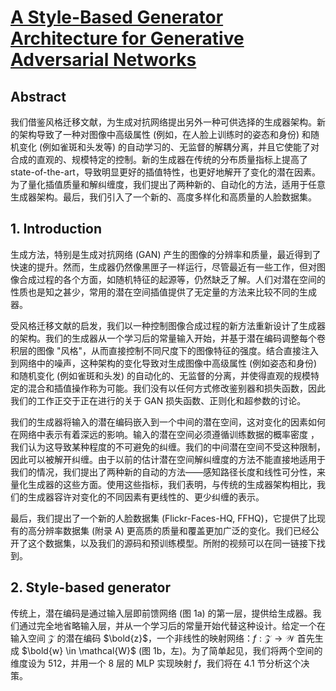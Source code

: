 # [A Style-Based Generator Architecture for Generative Adversarial Networks](https://arxiv.org/pdf/1812.04948.pdf)

## Abstract

我们借鉴风格迁移文献，为生成对抗网络提出另外一种可供选择的生成器架构。新的架构导致了一种对图像中高级属性 (例如，在人脸上训练时的姿态和身份) 和随机变化 (例如雀斑和头发等) 的自动学习的、无监督的解耦分离，并且它使能了对合成的直观的、规模特定的控制。新的生成器在传统的分布质量指标上提高了 state-of-the-art，导致明显更好的插值特性，也更好地解开了变化的潜在因素。为了量化插值质量和解纠缠度，我们提出了两种新的、自动化的方法，适用于任意生成器架构。最后，我们引入了一个新的、高度多样化和高质量的人脸数据集。

## 1. Introduction

 生成方法，特别是生成对抗网络 (GAN) 产生的图像的分辨率和质量，最近得到了快速的提升。然而，生成器仍然像黑匣子一样运行，尽管最近有一些工作，但对图像合成过程的各个方面，如随机特征的起源等，仍然缺乏了解。人们对潜在空间的性质也是知之甚少，常用的潜在空间插值提供了无定量的方法来比较不同的生成器。

受风格迁移文献的启发，我们以一种控制图像合成过程的新方法重新设计了生成器的架构。我们的生成器从一个学习后的常量输入开始，并基于潜在编码调整每个卷积层的图像 "风格"，从而直接控制不同尺度下的图像特征的强度。结合直接注入到网络中的噪声，这种架构的变化导致对生成图像中高级属性 (例如姿态和身份) 和随机变化 (例如雀斑和头发) 的自动化的、无监督的分离，并使得直观的规模特定的混合和插值操作称为可能。我们没有以任何方式修改鉴别器和损失函数，因此我们的工作正交于正在进行的关于 GAN 损失函数、正则化和超参数的讨论。

我们的生成器将输入的潜在编码嵌入到一个中间的潜在空间，这对变化的因素如何在网络中表示有着深远的影响。输入的潜在空间必须遵循训练数据的概率密度 ，我们认为这导致某种程度的不可避免的纠缠。我们的中间潜在空间不受这种限制，因此可以被解开纠缠。由于以前的估计潜在空间解纠缠度的方法不能直接地适用于我们的情况，我们提出了两种新的自动的方法——感知路径长度和线性可分性，来量化生成器的这些方面。使用这些指标，我们表明，与传统的生成器架构相比，我们的生成器容许对变化的不同因素有更线性的、更少纠缠的表示。

最后，我们提出了一个新的人脸数据集 (Flickr-Faces-HQ, FFHQ)，它提供了比现有的高分辨率数据集 (附录 A) 更高质的质量和覆盖更加广泛的变化。我们已经公开了这个数据集，以及我们的源码和预训练模型。所附的视频可以在同一链接下找到。

## 2. Style-based generator

传统上，潜在编码是通过输入层即前馈网络 (图 1a) 的第一层，提供给生成器。我们通过完全地省略输入层，并从一个学习后的常量开始代替这种设计。给定一个在输入空间 $\mathcal{Z}$ 的潜在编码 $\bold{z}$，一个非线性的映射网络：$f:\mathcal{Z} \rightarrow \mathcal{W}$ 首先生成 $\bold{w} \in \mathcal{W}$ (图 1b，左)。为了简单起见，我们将两个空间的维度设为 512，并用一个 8 层的 MLP 实现映射 $f$，我们将在 4.1 节分析这个决策。